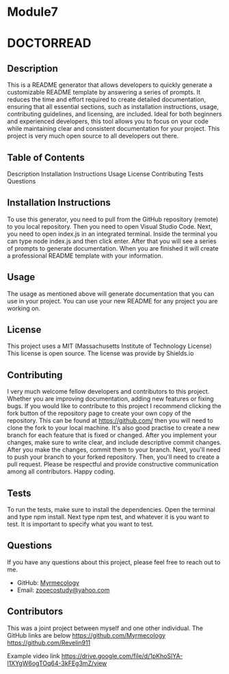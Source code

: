 # Module7
# DOCTORREAD

## Description 
This is a README generator that allows developers to quickly generate a customizable README template by answering a series of prompts. It reduces the time and effort required to create detailed documentation, ensuring that all essential sections, such as installation instructions, usage, contributing guidelines, and licensing, are included. Ideal for both beginners and experienced developers, this tool allows you to focus on your code while maintaining clear and consistent documentation for your project. This project is very much open source to all developers out there. 

## Table of Contents
Description
Installation Instructions
Usage
License
Contributing
Tests
Questions

## Installation Instructions
To use this generator, you need to pull from the GitHub repository (remote) to you local repository. Then you need to open Visual Studio Code. Next, you need to open index.js in an integrated terminal. Inside the terminal you can type node index.js and then click enter. After that you will see a series of prompts to generate documentation. When you are finished it will create a professional README template with your information. 

## Usage
The usage as mentioned above will generate documentation that you can use in your project. You can use your new README for any project you are working on.

## License
This project uses a MIT (Massachusetts Institute of Technology License) This license is open source. The license was provide by Shields.io

## Contributing
I very much welcome fellow developers and contributors to this project. Whether you are improving documentation, adding new features or fixing bugs. If you would like to contribute to this project I recommend clicking the fork button of the repository page to create your own copy of the repository. This can be found at https://github.com/ then you will need to clone the fork to your local machine. It's also good practise to create a new branch for each feature that is fixed or changed. After you implement your changes, make sure to write clear, and include descriptive commit changes. After you make the changes, commit them to your branch. Next, you'll need to push your branch to your forked repository. Then, you'll need to create a pull request. Please be respectful and provide constructive communication among all contributors. Happy coding. 

## Tests
To run the tests, make sure to install the dependencies. Open the terminal and type npm install. Next type npm test, and whatever it is you want to test. It is important to specify what you want to test. 

## Questions
If you have any questions about this project, please feel free to reach out to me. 

- GitHub: [Myrmecology](https://github.com/Myrmecology)
- Email: [zooecostudy@yahoo.com](mailto:zooecostudy@yahoo.com)

## Contributors 
This was a joint project between myself and one other individual. The GitHub links are below
https://github.com/Myrmecology
https://github.com/Revelin911

Example video link https://drive.google.com/file/d/1pKhoSlYA-l1XYgW6ogTOq64-3kFEg3mZ/view

 
